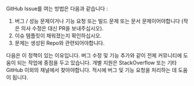 GitHub Issue를 여는 방법은 다음과 같습니다 : 

1. 버그 / 성능 문제이거나 기능 요청 또는 빌드 문제 또는 문서 문제이어야합니다 (작은 의사 수정은 대신 PR을 보내주십시오). 
2. 이슈 템플릿이 채워졌는지 확인하십시오. 
3. 문제는 생성된 Repo와 관련되어야합니다.

다음은 이 정책이 있는 이유입니다. 버그 수정 및 기능 추가와 같이 전체 커뮤니티에 도움이 되는 작업에 중점을 두고 있습니다. 
개별 지원은 StackOverflow 또는 기타 GitHub 이외의 채널에서 찾아야합니다. 적시에 버그 및 기능 요청을 처리하는 데 도움이 됩니다.
